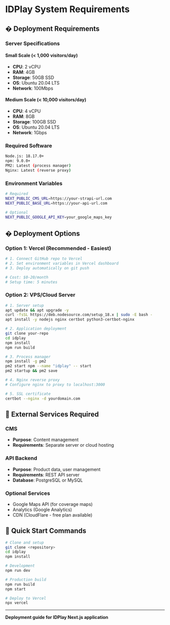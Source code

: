 # IDPlay System Requirements

## � Deployment Requirements

### Server Specifications

#### Small Scale (< 1,000 visitors/day)
- **CPU**: 2 vCPU
- **RAM**: 4GB
- **Storage**: 50GB SSD
- **OS**: Ubuntu 20.04 LTS
- **Network**: 100Mbps

#### Medium Scale (< 10,000 visitors/day)
- **CPU**: 4 vCPU  
- **RAM**: 8GB
- **Storage**: 100GB SSD
- **OS**: Ubuntu 20.04 LTS
- **Network**: 1Gbps

### Required Software
```bash
Node.js: 18.17.0+
npm: 9.0.0+
PM2: Latest (process manager)
Nginx: Latest (reverse proxy)
```

### Environment Variables
```bash
# Required
NEXT_PUBLIC_CMS_URL=https://your-strapi-url.com
NEXT_PUBLIC_BASE_URL=https://your-api-url.com

# Optional
NEXT_PUBLIC_GOOGLE_API_KEY=your_google_maps_key
```

## �️ Deployment Options

### Option 1: Vercel (Recommended - Easiest)
```bash
# 1. Connect GitHub repo to Vercel
# 2. Set environment variables in Vercel dashboard
# 3. Deploy automatically on git push

# Cost: $0-20/month
# Setup time: 5 minutes
```

### Option 2: VPS/Cloud Server
```bash
# 1. Server setup
apt update && apt upgrade -y
curl -fsSL https://deb.nodesource.com/setup_18.x | sudo -E bash -
apt install -y nodejs nginx certbot python3-certbot-nginx

# 2. Application deployment
git clone your-repo
cd idplay
npm install
npm run build

# 3. Process manager
npm install -g pm2
pm2 start npm --name "idplay" -- start
pm2 startup && pm2 save

# 4. Nginx reverse proxy
# Configure nginx to proxy to localhost:3000

# 5. SSL certificate
certbot --nginx -d yourdomain.com
```

## 🔧 External Services Required

### CMS
- **Purpose**: Content management
- **Requirements**: Separate server or cloud hosting

### API Backend  
- **Purpose**: Product data, user management
- **Requirements**: REST API server
- **Database**: PostgreSQL or MySQL

### Optional Services
- Google Maps API (for coverage maps)
- Analytics (Google Analytics)
- CDN (CloudFlare - free plan available)

## 🚀 Quick Start Commands

```bash
# Clone and setup
git clone <repository>
cd idplay
npm install

# Development
npm run dev

# Production build
npm run build
npm start

# Deploy to Vercel
npx vercel
```

---
**Deployment guide for IDPlay Next.js application**
